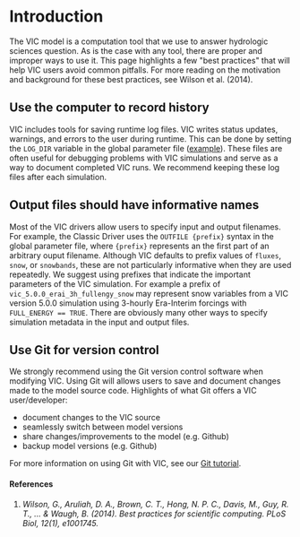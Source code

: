 # Introduction
The VIC model is a computation tool that we use to answer hydrologic sciences question. As is the case with any tool, there are proper and improper ways to use it. This page highlights a few "best practices" that will help VIC users avoid common pitfalls. For more reading on the motivation and background for these best practices, see Wilson et al. (2014).

## Use the computer to record history
VIC includes tools for saving runtime log files. VIC writes status updates, warnings, and errors to the user during runtime. This can be done by setting the `LOG_DIR` variable in the global parameter file ([example](./Drivers/Classic/GlobalParam.md)). These files are often useful for debugging problems with VIC simulations and serve as a way to document completed VIC runs. We recommend keeping these log files after each simulation.

## Output files should have informative names
Most of the VIC drivers allow users to specify input and output filenames. For example, the Classic Driver uses the `OUTFILE {prefix}` syntax in the global parameter file, where `{prefix}` represents an the first part of an arbitrary ouput filename. Although VIC defaults to prefix values of `fluxes`, `snow`, or `snowbands`, these are not particularly informative when they are used repeatedly. We suggest using prefixes that indicate the important parameters of the VIC simulation. For example a prefix of `vic_5.0.0_erai_3h_fullengy_snow` may represent snow variables from a VIC version 5.0.0 simulation using 3-hourly Era-Interim forcings with `FULL_ENERGY == TRUE`. There are obviously many other ways to specify simulation metadata in the input and output files.

## Use Git for version control
We strongly recommend using the Git version control software when modifying VIC. Using Git will allows users to save and document changes made to the model source code. Highlights of what Git offers a VIC user/developer:

  - document changes to the VIC source
  - seamlessly switch between model versions
  - share changes/improvements to the model (e.g. Github)
  - backup model versions (e.g. Github)

For more information on using Git with VIC, see our [Git tutorial](../Development/working-with-git.md).

#### References

1. *Wilson, G., Aruliah, D. A., Brown, C. T., Hong, N. P. C., Davis, M., Guy, R. T., ... & Waugh, B. (2014). Best practices for scientific computing. PLoS Biol, 12(1), e1001745.*
